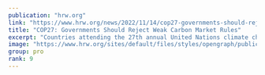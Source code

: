 ```yaml
---
publication: "hrw.org"
link: "https://www.hrw.org/news/2022/11/14/cop27-governments-should-reject-weak-carbon-market-rules"
title: "COP27: Governments Should Reject Weak Carbon Market Rules"
excerpt: "Countries attending the 27th annual United Nations climate change Conference of Parties (COP27) in Egypt should reject newly proposed recommendations for removals in a global carbon market."
image: "https://www.hrw.org/sites/default/files/styles/opengraph/public/media_2022/11/202209EHR_egypt_cop27.jpg?h=c673cd1c&itok=CR4AzpbT"
group: pro
rank: 9
---
```

